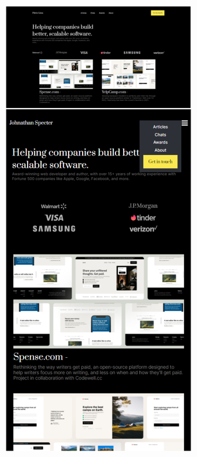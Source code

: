 ![alt text](https://github.com/Flaviogameover/codewell_portfolio/blob/master/foto_1.png?raw=true)
![alt text](https://github.com/Flaviogameover/codewell_portfolio/blob/master/foto_2.png?raw=true)